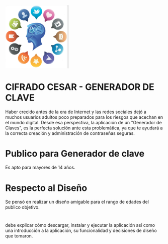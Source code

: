 
<a href="">
	<img src="img/think.png" width=200px>
</a>

# CIFRADO CESAR - GENERADOR DE CLAVE

Haber crecido antes de la era de Internet y las redes sociales dejó a muchos usuarios adultos poco preparados para los riesgos que acechan en el mundo digital. Desde esa perspectiva, la aplicación de un "Generador de Claves", es la perfecta solución ante esta problemática, ya que te ayudará a la correcta creación y administración de contraseñas seguras.

# Publico para Generador de clave
Es apto para mayores de 14 años.

# Respecto al Diseño
Se pensó en realizar un diseño amigable para el rango de edades del publico objetivo.

# 
debe explicar cómo descargar, instalar y ejecutar la aplicación así como una introducción a la aplicación, su funcionalidad y decisiones de diseño que tomaron.

